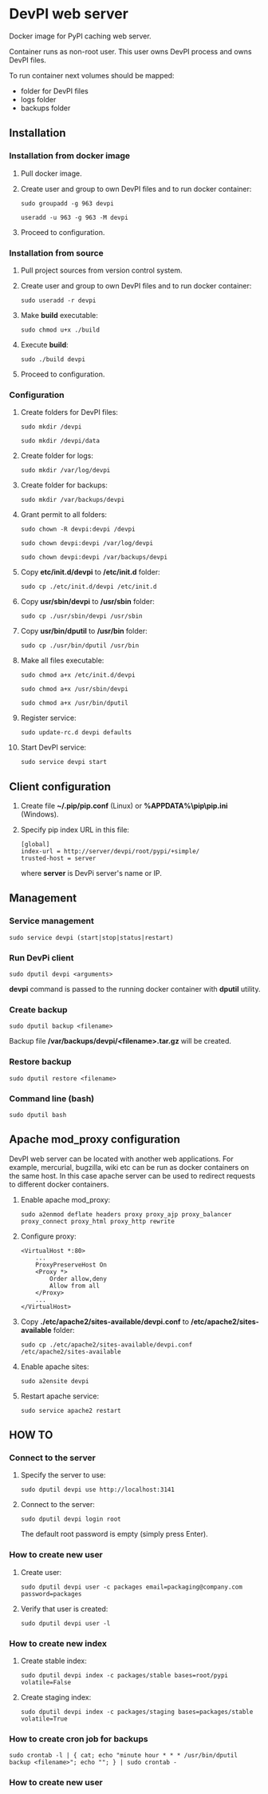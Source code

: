 # DevPI web server
Docker image for PyPI caching web server.

Container runs as non-root user.
This user owns DevPI process and owns DevPI files.

To run container next volumes should be mapped:
* folder for DevPI files
* logs folder
* backups folder

## Installation
### Installation from docker image
1. Pull docker image.

2. Create user and group to own DevPI files and to run docker container:
    ```
    sudo groupadd -g 963 devpi
    ```
    ```
    useradd -u 963 -g 963 -M devpi
    ```

3. Proceed to configuration.

### Installation from source
1. Pull project sources from version control system.

2. Create user and group to own DevPI files and to run docker container:
    ```
    sudo useradd -r devpi
    ```

3. Make **build** executable:
    ```
    sudo chmod u+x ./build
    ```

4. Execute **build**:
    ```
    sudo ./build devpi
    ```

5. Proceed to configuration.

### Configuration
1. Create folders for DevPI files:
    ```
    sudo mkdir /devpi
    ```
    ```
    sudo mkdir /devpi/data
    ```

2. Create folder for logs:
    ```
    sudo mkdir /var/log/devpi
    ```

3. Create folder for backups:
    ```
    sudo mkdir /var/backups/devpi
    ```

4. Grant permit to all folders:
    ```
    sudo chown -R devpi:devpi /devpi
    ```
    ```
    sudo chown devpi:devpi /var/log/devpi
    ```
    ```
    sudo chown devpi:devpi /var/backups/devpi
    ```

5. Copy **etc/init.d/devpi** to **/etc/init.d** folder:
    ```
    sudo cp ./etc/init.d/devpi /etc/init.d
    ```

6. Copy **usr/sbin/devpi** to **/usr/sbin** folder:
    ```
    sudo cp ./usr/sbin/devpi /usr/sbin
    ```

7. Copy **usr/bin/dputil** to **/usr/bin** folder:
    ```
    sudo cp ./usr/bin/dputil /usr/bin
    ```

8. Make all files executable:
    ```
    sudo chmod a+x /etc/init.d/devpi
    ```
    ```
    sudo chmod a+x /usr/sbin/devpi
    ```
    ```
    sudo chmod a+x /usr/bin/dputil
    ```

9. Register service:
    ```
    sudo update-rc.d devpi defaults
    ```

10. Start DevPI service:
    ```
    sudo service devpi start
    ```

## Client configuration
1. Create file **~/.pip/pip.conf** (Linux) or **%APPDATA%\pip\pip.ini** (Windows).

2. Specify pip index URL in this file:
    ```
    [global]
    index-url = http://server/devpi/root/pypi/+simple/
    trusted-host = server
    ```
   where **server** is DevPi server's name or IP.

## Management
### Service management
```
sudo service devpi (start|stop|status|restart)
```

### Run DevPi client
```
sudo dputil devpi <arguments>
```

**devpi** command is passed to the running docker container with **dputil** utility.

### Create backup
```
sudo dputil backup <filename>
```

Backup file **/var/backups/devpi/&lt;filename&gt;.tar.gz** will be created.

### Restore backup
```
sudo dputil restore <filename>
```

### Command line (bash)
```
sudo dputil bash
```

## Apache mod_proxy configuration
DevPI web server can be located with another web applications.
For example, mercurial, bugzilla, wiki etc can be run as docker containers on the same host.
In this case apache server can be used to redirect requests to different docker containers.

1. Enable apache mod_proxy:
    ```
    sudo a2enmod deflate headers proxy proxy_ajp proxy_balancer proxy_connect proxy_html proxy_http rewrite
    ```

2. Configure proxy:
    ```
    <VirtualHost *:80>
        ...
        ProxyPreserveHost On
        <Proxy *>
            Order allow,deny
            Allow from all
        </Proxy>
        ...
    </VirtualHost>
    ```

3. Copy **./etc/apache2/sites-available/devpi.conf** to **/etc/apache2/sites-available** folder:
    ```
    sudo cp ./etc/apache2/sites-available/devpi.conf /etc/apache2/sites-available
    ```

4. Enable apache sites:
    ```
    sudo a2ensite devpi
    ```

5. Restart apache service:
    ```
    sudo service apache2 restart
    ```

## HOW TO
### Connect to the server
1. Specify the server to use:
    ```
    sudo dputil devpi use http://localhost:3141
    ```

2. Connect to the server:
    ```
    sudo dputil devpi login root
    ```
    The default root password is empty (simply press Enter).

### How to create new user
1. Create user:
    ```
    sudo dputil devpi user -c packages email=packaging@company.com password=packages
    ```

2. Verify that user is created:
    ```
    sudo dputil devpi user -l
    ```

### How to create new index
1. Create stable index:
    ```
    sudo dputil devpi index -c packages/stable bases=root/pypi volatile=False
    ```

2. Create staging index:
    ```
    sudo dputil devpi index -c packages/staging bases=packages/stable volatile=True
    ```

### How to create cron job for backups
```
sudo crontab -l | { cat; echo "minute hour * * * /usr/bin/dputil backup <filename>"; echo ""; } | sudo crontab -
```

### How to create new user
